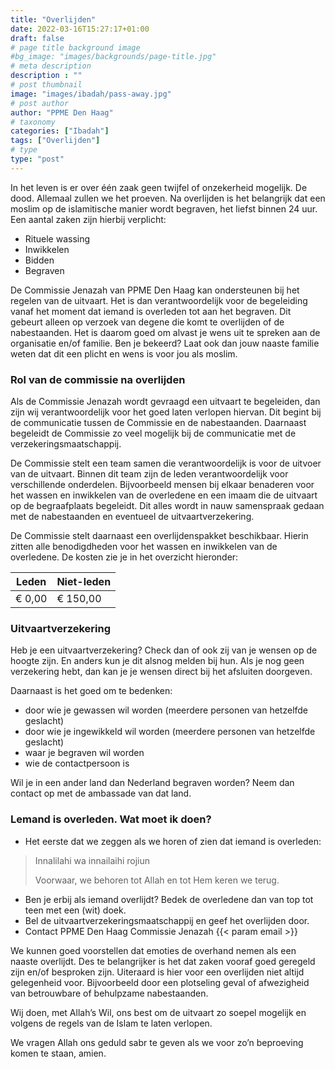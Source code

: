 ```yaml
---
title: "Overlijden"
date: 2022-03-16T15:27:17+01:00
draft: false
# page title background image
#bg_image: "images/backgrounds/page-title.jpg"
# meta description
description : ""
# post thumbnail
image: "images/ibadah/pass-away.jpg"
# post author
author: "PPME Den Haag"
# taxonomy
categories: ["Ibadah"]
tags: ["Overlijden"]
# type
type: "post"
---
```


In het leven is er over één zaak geen twijfel of onzekerheid mogelijk. De dood. Allemaal zullen we het proeven. Na overlijden is het belangrijk dat een moslim op de islamitische manier wordt begraven, het liefst binnen 24 uur. Een aantal zaken zijn hierbij verplicht:

* Rituele wassing
* Inwikkelen
* Bidden
* Begraven

De Commissie Jenazah van PPME Den Haag kan ondersteunen bij het regelen van de uitvaart. Het is dan verantwoordelijk voor de begeleiding vanaf het moment dat iemand is overleden tot aan het begraven. Dit gebeurt alleen op verzoek van degene die komt te overlijden of de nabestaanden. Het is daarom goed om alvast je wens uit te spreken aan de organisatie en/of familie. Ben je bekeerd? Laat ook dan jouw naaste familie weten dat dit een plicht en wens is voor jou als moslim.

 

### Rol van de commissie na overlijden

Als de Commissie Jenazah wordt gevraagd een uitvaart te begeleiden, dan zijn wij verantwoordelijk voor het goed laten verlopen hiervan. Dit begint bij de communicatie tussen de Commissie en de nabestaanden. Daarnaast begeleidt de Commissie zo veel mogelijk bij de communicatie met de verzekeringsmaatschappij.

 
De Commissie stelt een team samen die verantwoordelijk is voor de uitvoer van de uitvaart. Binnen dit team zijn de leden verantwoordelijk voor verschillende onderdelen. Bijvoorbeeld mensen bij elkaar benaderen voor het wassen en inwikkelen van de overledene en een imaam die de uitvaart op de begraafplaats begeleidt. Dit alles wordt in nauw samenspraak gedaan met de nabestaanden en eventueel de uitvaartverzekering.
 

De Commissie stelt daarnaast een overlijdenspakket beschikbaar. Hierin zitten alle benodigdheden voor het wassen en inwikkelen van de overledene. De kosten zie je in het overzicht hieronder:

| Leden  | Niet-leden |
| ------ | ---------- |
| € 0,00 | € 150,00   |

### Uitvaartverzekering

Heb je een uitvaartverzekering? Check dan of ook zij van je wensen op de hoogte zijn. En anders kun je dit alsnog melden bij hun. Als je nog geen verzekering hebt, dan kan je je wensen direct bij het afsluiten doorgeven.
 

Daarnaast is het goed om te bedenken:

* door wie je gewassen wil worden (meerdere personen van hetzelfde geslacht)
* door wie je  ingewikkeld wil worden (meerdere personen van hetzelfde geslacht)
* waar je begraven wil worden
* wie de contactpersoon is

 

Wil je in een ander land dan Nederland begraven worden? Neem dan contact op met de ambassade van dat land.


### Lemand is overleden. Wat moet ik doen?

* Het eerste dat we zeggen als we horen of zien dat iemand is overleden: 

> Innalilahi wa innailaihi rojiun
> 
> Voorwaar, we behoren tot Allah en tot Hem keren we terug.

* Ben je erbij als iemand overlijdt? Bedek de overledene dan van top tot teen met een (wit) doek.
* Bel de uitvaartverzekeringsmaatschappij en geef het overlijden door.
* Contact PPME Den Haag  Commissie Jenazah {{< param email >}}

 
We kunnen goed voorstellen dat emoties de overhand nemen als een naaste overlijdt. Des te belangrijker is het dat zaken vooraf goed geregeld zijn en/of besproken zijn. Uiteraard is hier voor een overlijden niet altijd gelegenheid voor. Bijvoorbeeld door een plotseling geval of afwezigheid van betrouwbare of behulpzame nabestaanden.

 
Wij doen, met Allah’s Wil, ons best om de uitvaart zo soepel mogelijk en volgens de regels van de Islam te laten verlopen.



We vragen Allah ons geduld sabr te geven als we voor zo’n beproeving komen te staan, amien.
